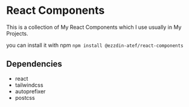 # React Components

This is a collection of My React Components which I use usually in My Projects.

you can install it with npm `npm install @ezzdin-atef/react-components`

## Dependencies

- react
- tailwindcss
- autoprefixer
- postcss
